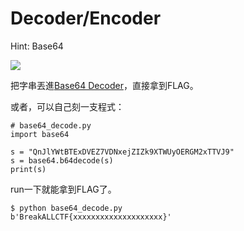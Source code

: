 Decoder/Encoder
===
Hint: Base64

![](https://i.imgur.com/xlp5IDt.png)

把字串丟進[Base64 Decoder](https://www.base64decode.org/)，直接拿到FLAG。

或者，可以自己刻一支程式：
```python=
# base64_decode.py
import base64

s = "QnJlYWtBTExDVEZ7VDNxejZIZk9XTWUyOERGM2xTTVJ9"
s = base64.b64decode(s)
print(s)
```

run一下就能拿到FLAG了。
```
$ python base64_decode.py
b'BreakALLCTF{xxxxxxxxxxxxxxxxxxxx}'
```
